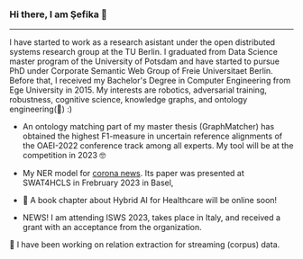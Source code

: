### Hi there, I am Şefika 👋
---

I have started to work as a research asistant under the open distributed systems research group at the TU Berlin. I graduated from Data Science master program of the University of Potsdam and have started to pursue PhD under Corporate Semantic Web Group of Freie Universitaet Berlin. Before that, I received my Bachelor's Degree in Computer Engineering from Ege University in 2015.
My interests are robotics, adversarial training, robustness, cognitive science, knowledge graphs,
and ontology engineering(:green_heart:) :)

* An ontology matching part of my master thesis (GraphMatcher) has obtained the highest F1-measure in uncertain reference alignments of the OAEI-2022 conference track among all experts. My tool will be at the competition in 2023 🤓 

* My NER model for [corona news](https://github.com/sefeoglu/coronanews-ner). Its paper was presented  at SWAT4HCLS in Frebruary 2023 in Basel,

*  🎉 A book chapter about Hybrid AI for Healthcare will be online soon!
*  NEWS! I am attending ISWS 2023, takes place in Italy, and received a grant with an acceptance from the organization.

🌱 I have been working on relation extraction for streaming (corpus) data.
